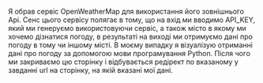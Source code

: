 Я обрав сервіс OpenWeatherMap для використання його зовнішнього Api. Сенс цього сервісу полягає в тому, що на вхід ми вводимо API_KEY, який ми генеруємо використовуючи сервіс, а також місто в якому ми хочемо дізнатися погоду, в результаті на виході ми отримуємо дані про погоду в тому чи іншому місті.
В моєму випадку я візуалізую отриманні дані про погоду за допомогою мови програмування Python.
Після чого ми закриваємо цю сторінку і відбувається редірект по вказаному у завданні url на сторінку, на якій вказані мої дані.